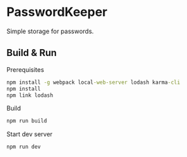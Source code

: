 # PasswordKeeper

Simple storage for passwords.

## Build & Run

Prerequisites

```bat
npm install -g webpack local-web-server lodash karma-cli
npm install
npm link lodash
```

Build

```bat
npm run build
```

Start dev server

```bat
npm run dev
```
